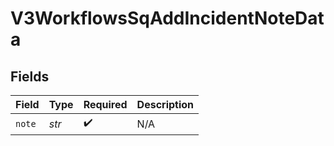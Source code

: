 # V3WorkflowsSqAddIncidentNoteData


## Fields

| Field              | Type               | Required           | Description        |
| ------------------ | ------------------ | ------------------ | ------------------ |
| `note`             | *str*              | :heavy_check_mark: | N/A                |